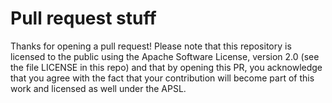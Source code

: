 # Pull request stuff

Thanks for opening a pull request! Please note that this repository is licensed to the 
public using the Apache Software License, version 2.0 (see the file LICENSE in this repo)
and that by opening this PR, you acknowledge that you agree with the fact that your 
contribution will become part of this work and licensed as well under the APSL.

